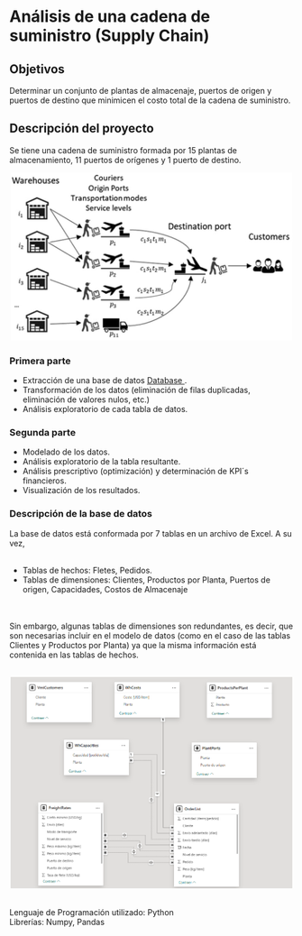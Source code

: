# Análisis de una cadena de suministro (Supply Chain)
## Objetivos
Determinar un conjunto de plantas de almacenaje, puertos de origen y puertos de destino que minimicen el costo total de la cadena de suministro.

## Descripción del proyecto
Se tiene una cadena de suministro formada por 15 plantas de almacenamiento, 11 puertos de orígenes y 1 puerto de destino. </br>
<p align = "center">
  <img src = "Image.png" width = "500"/>
</p>

### Primera parte
- Extracción de una base de datos <a href = "https://brunel.figshare.com/articles/dataset/Supply_Chain_Logistics_Problem_Dataset/7558679?file=20162015"> Database </a>.
- Transformación de los datos (eliminación de filas duplicadas, eliminación de valores nulos, etc.)
- Análisis exploratorio de cada tabla de datos.

### Segunda parte
- Modelado de los datos.
- Análisis exploratorio de la tabla resultante.
- Análisis prescriptivo (optimización) y determinación de KPI´s financieros.
- Visualización de los resultados.

### Descripción de la base de datos
La base de datos está conformada por 7 tablas en un archivo de Excel. A su vez,
<br>
<br>
- Tablas de hechos: Fletes, Pedidos.
- Tablas de dimensiones: Clientes, Productos por Planta, Puertos de origen, Capacidades, Costos de Almacenaje
<br>
<br>
Sin embargo, algunas tablas de dimensiones son redundantes, es decir, que son necesarias incluir en el modelo de datos (como en el caso de las tablas Clientes y Productos por Planta) ya que la misma información está contenida en las tablas de hechos.

<br>
<br>
<p align = "center">
  <img src = "Model.png" width = "500"/>
</p>


<br>
Lenguaje de Programación utilizado: Python
<br>
Librerías: Numpy, Pandas
